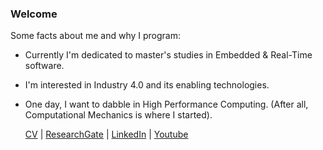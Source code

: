 ### Welcome

Some facts about me and why I program:

- Currently I'm dedicated to master's studies in Embedded & Real-Time software. 

- I'm interested in Industry 4.0 and its enabling technologies.

- One day, I want to dabble in High Performance Computing. (After all, Computational Mechanics is where I started).

  [CV](https://drive.google.com/file/d/1pYv5m6SiAlh4wDjmAke4xLFVErn5jLCR/view?usp=sharing) | [ResearchGate](https://www.researchgate.net/profile/Lino-Mediavilla-Ponce-2) | [LinkedIn](https://www.linkedin.com/in/lino-mp/) | [Youtube](https://www.youtube.com/channel/UCZkV9Lik6CgCtiTS2hb3y-g) 
